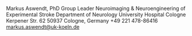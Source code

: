 Markus Aswendt, PhD
Group Leader
Neuroimaging & Neuroengineering of Experimental Stroke
Department of Neurology
University Hospital Cologne
Kerpener Str. 62
50937 Cologne, Germany
+49 221 478-86416
markus.aswendt@uk-koeln.de
